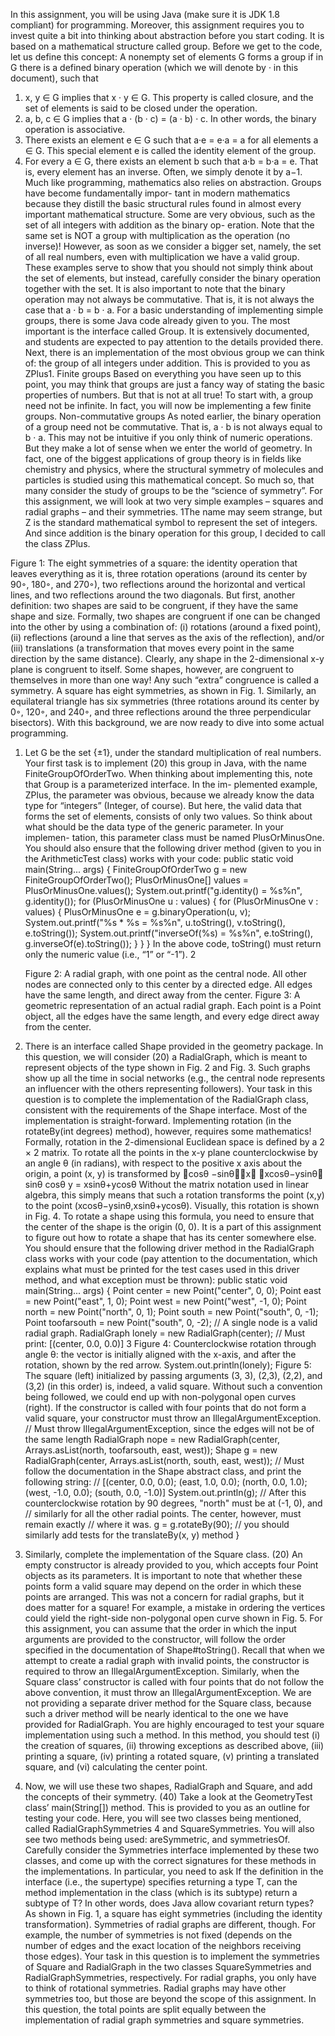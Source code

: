 
In this assignment, you will be using Java (make sure it is JDK 1.8 compliant) for programming. Moreover, this assignment requires you to invest quite a bit into thinking about abstraction before you start coding. It is based on a mathematical structure called group. Before we get to the code, let us define this concept: A nonempty set of elements G forms a group if in G there is a defined binary operation (which we will denote by · in this document), such that
1. x, y ∈ G implies that x · y ∈ G. This property is called closure, and the set of elements is said to be closed under the operation.
2. a, b, c ∈ G implies that a · (b · c) = (a · b) · c. In other words, the binary operation is associative.
3. There exists an element e ∈ G such that a·e = e·a = a for all elements a ∈ G. This special element e
is called the identity element of the group.
4. For every a ∈ G, there exists an element b such that a·b = b·a = e. That is, every element has an
inverse. Often, we simply denote it by a−1.
Much like programming, mathematics also relies on abstraction. Groups have become fundamentally impor- tant in modern mathematics because they distill the basic structural rules found in almost every important mathematical structure. Some are very obvious, such as the set of all integers with addition as the binary op- eration. Note that the same set is NOT a group with multiplication as the operation (no inverse)! However, as soon as we consider a bigger set, namely, the set of all real numbers, even with multiplication we have a valid group. These examples serve to show that you should not simply think about the set of elements, but instead, carefully consider the binary operation together with the set. It is also important to note that the binary operation may not always be commutative. That is, it is not always the case that a · b = b · a.
For a basic understanding of implementing simple groups, there is some Java code already given to you. The most important is the interface called Group. It is extensively documented, and students are expected to pay attention to the details provided there. Next, there is an implementation of the most obvious group we can think of: the group of all integers under addition. This is provided to you as ZPlus1.
Finite groups
Based on everything you have seen up to this point, you may think that groups are just a fancy way of stating the basic properties of numbers. But that is not at all true! To start with, a group need not be infinite. In fact, you will now be implementing a few finite groups.
Non-commutative groups
As noted earlier, the binary operation of a group need not be commutative. That is, a · b is not always equal to b · a. This may not be intuitive if you only think of numeric operations. But they make a lot of sense when we enter the world of geometry. In fact, one of the biggest applications of group theory is in fields like chemistry and physics, where the structural symmetry of molecules and particles is studied using this mathematical concept. So much so, that many consider the study of groups to be the “science of symmetry”. For this assignment, we will look at two very simple examples – squares and radial graphs – and their symmetries.
1The name may seem strange, but Z is the standard mathematical symbol to represent the set of integers. And since addition is the binary operation for this group, I decided to call the class ZPlus.

 Figure 1: The eight symmetries of a square: the identity operation that leaves everything as it is, three rotation operations (around its center by 90◦, 180◦, and 270◦), two reflections around the horizontal and vertical lines, and two reflections around the two diagonals.
But first, another definition: two shapes are said to be congruent, if they have the same shape and size. Formally, two shapes are congruent if one can be changed into the other by using a combination of:
(i) rotations (around a fixed point),
(ii) reflections (around a line that serves as the axis of the reflection), and/or
(iii) translations (a transformation that moves every point in the same direction by the same distance).
Clearly, any shape in the 2-dimensional x-y plane is congruent to itself. Some shapes, however, are congruent to themselves in more than one way! Any such “extra” congruence is called a symmetry. A square has eight symmetries, as shown in Fig. 1. Similarly, an equilateral triangle has six symmetries (three rotations around its center by 0◦, 120◦, and 240◦, and three reflections around the three perpendicular bisectors). With this background, we are now ready to dive into some actual programming.
1. Let G be the set {±1}, under the standard multiplication of real numbers. Your first task is to implement (20)
this group in Java, with the name FiniteGroupOfOrderTwo.
When thinking about implementing this, note that Group is a parameterized interface. In the im- plemented example, ZPlus, the parameter was obvious, because we already know the data type for “integers” (Integer, of course). But here, the valid data that forms the set of elements, consists of only two values. So think about what should be the data type of the generic parameter. In your implemen- tation, this parameter class must be named PlusOrMinusOne. You should also ensure that the following driver method (given to you in the ArithmeticTest class) works with your code:
    public static void main(String... args) {
        FiniteGroupOfOrderTwo g      = new FiniteGroupOfOrderTwo();
        PlusOrMinusOne[]      values = PlusOrMinusOne.values();
        System.out.printf("g.identity() = %s%n", g.identity());
        for (PlusOrMinusOne u : values) {
            for (PlusOrMinusOne v : values) {
                PlusOrMinusOne e = g.binaryOperation(u, v);
                System.out.printf("%s * %s = %s%n", u.toString(), v.toString(), e.toString());
                System.out.printf("inverseOf(%s) = %s%n", e.toString(), g.inverseOf(e).toString());
} }
}
In the above code, toString() must return only the numeric value (i.e., “1” or “-1”).
 2

   Figure 2: A radial graph, with one point as the central node. All other nodes are connected only to this center by a directed edge. All edges have the same length, and direct away from the center.
Figure 3: A geometric representation of an actual radial graph. Each point is a Point object, all the edges have the same length, and every edge direct away from the center.
2. There is an interface called Shape provided in the geometry package. In this question, we will consider (20) a RadialGraph, which is meant to represent objects of the type shown in Fig. 2 and Fig. 3. Such graphs
show up all the time in social networks (e.g., the central node represents an influencer with the others representing followers). Your task in this question is to complete the implementation of the RadialGraph
class, consistent with the requirements of the Shape interface.
Most of the implementation is straight-forward. Implementing rotation (in the rotateBy(int degrees)
method), however, requires some mathematics!
Formally, rotation in the 2-dimensional Euclidean space is defined by a 2 × 2 matrix. To rotate all the points in the x-y plane counterclockwise by an angle θ (in radians), with respect to the positive x axis about the origin, a point (x, y) is transformed by
cosθ −sinθx xcosθ−ysinθ sinθ cosθ y = xsinθ+ycosθ
Without the matrix notation used in linear algebra, this simply means that such a rotation transforms the point (x,y) to the point (xcosθ−ysinθ,xsinθ+ycosθ). Visually, this rotation is shown in Fig. 4.
To rotate a shape using this formula, you need to ensure that the center of the shape is the origin (0, 0).
It is a part of this assignment to figure out how to rotate a shape that has its center somewhere else.
You should ensure that the following driver method in the RadialGraph class works with your code (pay attention to the documentation, which explains what must be printed for the test cases used in this driver method, and what exception must be thrown):
   public static void main(String... args) {
       Point center = new Point("center", 0, 0);
       Point east = new Point("east", 1, 0);
       Point west = new Point("west", -1, 0);
       Point north = new Point("north", 0, 1);
       Point south = new Point("south", 0, -1);
       Point toofarsouth = new Point("south", 0, -2);
       // A single node is a valid radial graph.
       RadialGraph lonely = new RadialGraph(center);
// Must print: [(center, 0.0, 0.0)]
3
   Figure 4: Counterclockwise rotation through angle θ: the vector is initially aligned with the x-axis, and after the rotation, shown by the red arrow.
        System.out.println(lonely);
Figure 5: The square (left) initialized by passing arguments (3, 3), (2,3), (2,2), and (3,2) (in this order) is, indeed, a valid square. Without such a convention being followed, we could end up with non-polygonal open curves (right). If the constructor is called with four points that do not form a valid square, your constructor must throw an IllegalArgumentException.
       // Must throw IllegalArgumentException, since the edges will not be of the same length
       RadialGraph nope = new RadialGraph(center, Arrays.asList(north, toofarsouth, east, west));
       Shape g = new RadialGraph(center, Arrays.asList(north, south, east, west));
       // Must follow the documentation in the Shape abstract class, and print the following string:
       // [(center, 0.0, 0.0); (east, 1.0, 0.0); (north, 0.0, 1.0); (west, -1.0, 0.0); (south, 0.0, -1.0)]
       System.out.println(g);
       // After this counterclockwise rotation by 90 degrees, "north" must be at (-1, 0), and
       // similarly for all the other radial points. The center, however, must remain exactly
       // where it was.
       g = g.rotateBy(90);
       // you should similarly add tests for the translateBy(x, y) method
   }
3. Similarly, complete the implementation of the Square class. (20)
An empty constructor is already provided to you, which accepts four Point objects as its parameters. It is important to note that whether these points form a valid square may depend on the order in which these points are arranged. This was not a concern for radial graphs, but it does matter for a square! For example, a mistake in ordering the vertices could yield the right-side non-polygonal open curve shown in Fig. 5. For this assignment, you can assume that the order in which the input arguments are provided to the constructor, will follow the order specified in the documentation of Shape#toString().
Recall that when we attempt to create a radial graph with invalid points, the constructor is required to throw an IllegalArgumentException. Similarly, when the Square class’ constructor is called with four points that do not follow the above convention, it must throw an IllegalArgumentException.
We are not providing a separate driver method for the Square class, because such a driver method will be nearly identical to the one we have provided for RadialGraph. You are highly encouraged to test your square implementation using such a method. In this method, you should test (i) the creation of squares, (ii) throwing exceptions as described above, (iii) printing a square, (iv) printing a rotated square, (v) printing a translated square, and (vi) calculating the center point.
4. Now, we will use these two shapes, RadialGraph and Square, and add the concepts of their symmetry. (40) Take a look at the GeometryTest class’ main(String[]) method. This is provided to you as an outline
for testing your code. Here, you will see two classes being mentioned, called RadialGraphSymmetries
4
 and SquareSymmetries. You will also see two methods being used: areSymmetric, and symmetriesOf. Carefully consider the Symmetries interface implemented by these two classes, and come up with the correct signatures for these methods in the implementations. In particular, you need to ask
If the definition in the interface (i.e., the supertype) specifies returning a type T, can the method implementation in the class (which is its subtype) return a subtype of T? In other words, does Java allow covariant return types?
As shown in Fig. 1, a square has eight symmetries (including the identity transformation). Symmetries of radial graphs are different, though. For example, the number of symmetries is not fixed (depends on the number of edges and the exact location of the neighbors receiving those edges).
Your task in this question is to implement the symmetries of Square and RadialGraph in the two classes SquareSymmetries and RadialGraphSymmetries, respectively. For radial graphs, you only have to think of rotational symmetries. Radial graphs may have other symmetries too, but those are beyond the scope of this assignment.
In this question, the total points are split equally between the implementation of radial graph symmetries and square symmetries.
